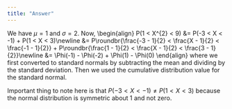 ```yaml
---
title: "Answer"
---
```


We have $\mu = 1$ and $\sigma = 2$. Now,
\begin{align}
    P(1 < X^{2} < 9) &= P(-3 < X < -1) + P(1 < X < 3)\newline
    &= P\roundbr{\frac{-3 - 1}{2} < \frac{X - 1}{2} < \frac{-1 - 1}{2}} + P\roundbr{\frac{1 - 1}{2} < \frac{X - 1}{2} < \frac{3 - 1}{2}}\newline
    &= \Phi(-1) - \Phi(-2) + \Phi(1) - \Phi(0)
\end{align}
where we first converted to standard normals by subtracting the mean and dividing by the standard deviation. Then we used the cumulative distribution value for the standard normal.

Important thing to note here is that $P(-3 < X < -1) \neq P(1 < X < 3)$ because the normal distribution is symmetric about 1 and not zero.
